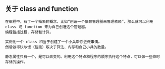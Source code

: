 ## 关于 class and function

    在编程中，有了一个抽象的概念，比如“创造一个依赖管理器来管理依赖”，那么就可以利用 class 或 function 来为自己创造这个管理器。
    编程包括过程，存储和计算。

    实例化一个 class 相当于创建了一个小兵帮你去做事情。
    然后做得快与慢（性能）取决于算法、内存和自己小兵的数量。

    静态属性只有一个，是可以改变的。利用这个特点和程序的顺序执行这个特点，可以做一些临时存储的操作。
